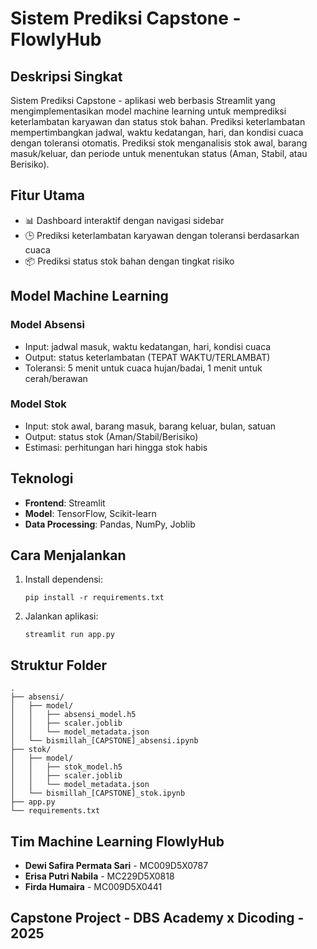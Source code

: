 # Sistem Prediksi Capstone - FlowlyHub

## Deskripsi Singkat

Sistem Prediksi Capstone - aplikasi web berbasis Streamlit yang mengimplementasikan model machine learning untuk memprediksi keterlambatan karyawan dan status stok bahan. Prediksi keterlambatan mempertimbangkan jadwal, waktu kedatangan, hari, dan kondisi cuaca dengan toleransi otomatis. Prediksi stok menganalisis stok awal, barang masuk/keluar, dan periode untuk menentukan status (Aman, Stabil, atau Berisiko).

## Fitur Utama

- 📊 Dashboard interaktif dengan navigasi sidebar
- 🕒 Prediksi keterlambatan karyawan dengan toleransi berdasarkan cuaca
- 📦 Prediksi status stok bahan dengan tingkat risiko

## Model Machine Learning

### Model Absensi

- Input: jadwal masuk, waktu kedatangan, hari, kondisi cuaca
- Output: status keterlambatan (TEPAT WAKTU/TERLAMBAT)
- Toleransi: 5 menit untuk cuaca hujan/badai, 1 menit untuk cerah/berawan

### Model Stok

- Input: stok awal, barang masuk, barang keluar, bulan, satuan
- Output: status stok (Aman/Stabil/Berisiko)
- Estimasi: perhitungan hari hingga stok habis

## Teknologi

- **Frontend**: Streamlit
- **Model**: TensorFlow, Scikit-learn
- **Data Processing**: Pandas, NumPy, Joblib

## Cara Menjalankan

1. Install dependensi:
   ```
   pip install -r requirements.txt
   ```
2. Jalankan aplikasi:
   ```
   streamlit run app.py
   ```

## Struktur Folder

```
.
├── absensi/
│   ├── model/
│   │   ├── absensi_model.h5
│   │   ├── scaler.joblib
│   │   └── model_metadata.json
│   └── bismillah_[CAPSTONE]_absensi.ipynb
├── stok/
│   ├── model/
│   │   ├── stok_model.h5
│   │   ├── scaler.joblib
│   │   └── model_metadata.json
│   └── bismillah_[CAPSTONE]_stok.ipynb
├── app.py
└── requirements.txt
```

## Tim Machine Learning FlowlyHub

- **Dewi Safira Permata Sari** - MC009D5X0787
- **Erisa Putri Nabila** - MC229D5X0818
- **Firda Humaira** - MC009D5X0441

## Capstone Project - DBS Academy x Dicoding - 2025
